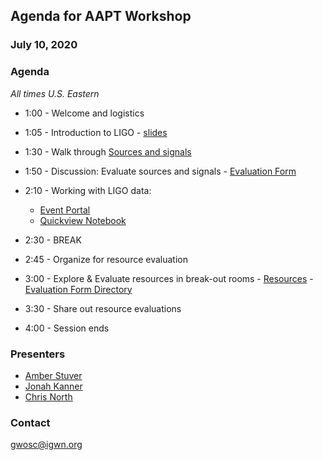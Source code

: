 ## Agenda for AAPT Workshop
### July 10, 2020

### Agenda
*All times U.S. Eastern*

 * 1:00 - Welcome and logistics
 * 1:05 - Introduction to LIGO - [slides](https://drive.google.com/file/d/1aABtyncZBfZIrqrU6NZeYegTsI-eOPuc/view?usp=sharing)
 * 1:30 - Walk through [Sources and signals](https://labcit.ligo.caltech.edu/~jkanner/aapt/web/) 
 * 1:50 - Discussion: Evaluate sources and signals - [Evaluation Form](https://docs.google.com/document/d/1ZhGK6uv-b2UrlHSEKodxeBwLXjoW7VHXy9_rGGQtHac/edit?usp=sharing)
 
 * 2:10 - Working with LIGO data: 
    * [Event Portal](https://gw-osc.org/eventapi)
    * [Quickview Notebook](https://colab.research.google.com/github/losc-tutorial/quickview/blob/master/index.ipynb)
    
* 2:30 - BREAK

* 2:45 - Organize for resource evaluation

* 3:00 - Explore & Evaluate resources in break-out rooms - [Resources](https://labcit.ligo.caltech.edu/~jkanner/aapt/web/resources.html) - [Evaluation Form Directory](https://drive.google.com/drive/folders/1npsZP870us64vbF_rjChz9OXv44Ny0UP?usp=sharing)

* 3:30 - Share out resource evaluations

* 4:00 - Session ends



### Presenters

 * [Amber Stuver](https://www1.villanova.edu/villanova/artsci/physics/facstaff/biodetail.html?mail=amber.stuver@villanova.edu)
 * [Jonah Kanner](https://labcit.ligo.caltech.edu/~jkanner/homepage/)
 * [Chris North](https://www.cardiff.ac.uk/people/view/828749-north-chris)

### Contact
gwosc@igwn.org
